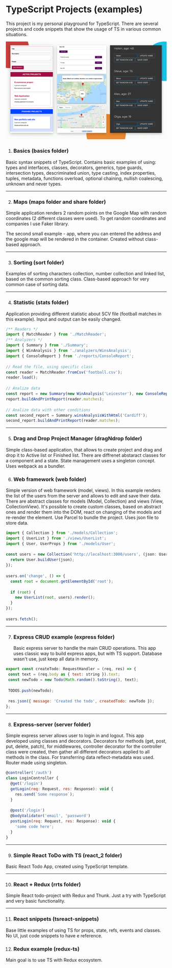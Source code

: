 # TypeScript Projects (examples)

This project is my personal playground for TypeScript. There are several projects and code snippets that show the usage of TS in various common situations.

![project-preview](screens/TS_ex.jpg)

1. ### Basics (basics folder)

Basic syntax snippets of TypeScript. Contains basic examples of using: types and interfaces, classes, decorators, generics, type guards, intersection types, descriminated union, type casting, index properties, tuples, metadata, functions overload, optional chaining, nullish coalescing, unknown and never types.

---

2. ### Maps (maps folder and share folder)

Simple application renders 2 random points on the Google Map with random coordinates (2 different classes were used). To get random coordinates and companies I use Faker library.

The second small example - app, where you can entered the address and the google map will be rendered in the container. Created without class-based approach.

---

3. ### Sorting (sort folder)

Examples of sorting characters collection, number collection and linked list, based on the common sorting class. Class-based approach for very common case of sorting data.

---

4. ### Statistic (stats folder)

Application providing different statistic about SCV file (football matches in this example). Input and output can be easily changed.

```javascript
/** Readers */
import { MatchReader } from './MatchReader';
/** Analyzers */
import { Summary } from './Summary';
import { WinAnalysis } from './analyzers/WinsAnalysis';
import { ConsoleReport } from './reports/ConsoleReport';

// Read the file, using specific class
const reader = MatchReader.fromCsv('football.csv');
reader.load();

// Analize data
const report = new Summary(new WinAnalysis('Leicester'), new ConsoleReport());
report.buildAndPrintReport(reader.matches);

// Analize data with other conditions
const second_report = Summary.winsAnalysisWithHtml('Cardiff');
second_report.buildAndPrintReport(reader.matches);
```

---

5. ### Drag and Drop Project Manager (dragNdrop folder)

Simple class-based application, that allows to create project and drag and drop it to Active list or Finished list. There are diffrenet abstaract classes for a component and a state. State management uses a singleton concept. Uses webpack as a bundler.

6. ### Web framework (web folder)

Simple version of web framework (model, views). In this example renders the list of the users from the server and allows to edit and save their data. There are abstract classes for models (Model, Collection) and views (View, CollectionView). It's possible to create custom classes, based on abstract ones and render them into the DOM, react on changing of the models and re-render the element. Use Parcel to bundle the project.
Uses json file to store data.

```javascript
import { Collection } from './models/Collection';
import { UserList } from './views/UserList';
import { User, UserProps } from './models/User';

const users = new Collection('http://localhost:3000/users', (json: UserProps) => {
  return User.buildUser(json);
});

users.on('change', () => {
  const root = document.getElementById('root');

  if (root) {
    new UserList(root, users).render();
  }
});

users.fetch();
```

---

7. ### Express CRUD example (express folder)
   Basic express server to handle the main CRUD operations. This app uses classic way to build express apps, but with TS support. Database wasn't use, just keep all data in memory.

```javascript
export const createTodo: RequestHandler = (req, res) => {
 const text = (req.body as { text: string }).text;
 const newTodo = new Todo(Math.random().toString(), text);

 TODOS.push(newTodo);

 res.json({ message: 'Created the todo', createdTodo: newTodo });
};

```

---

8. ### Express-server (server folder)

Simple express server allows user to login in and logout. This app developed using classes and decorators. Decorators for methods (get, post, put, delete, patch), for middlewares, controller decorator for the controller class were created, then gather all different decorators applied to all methods in the class. For transferring data reflect-metadata was used. Router made using singleton.

```javascript
@controller('/auth')
class LoginController {
  @get('/login')
  getLogin(req: Request, res: Response): void {
    res.send(`Some response`);
  }

  @post('/login')
  @bodyValidator('email', 'password')
  postLogin(req: Request, res: Response): void {
    'some code here';
  }
}
```

---

9. ### Simple React ToDo with TS (react_2 folder)

Basic React Todo App, created using TypeScript template.

---

10. ### React + Redux (rrts folder)

Simple React todo-project with Redux and Thunk. Just a try with TypeScript and very basic functionality.

---

11. ### React snippets (tsreact-snippets)

Base little examples of using TS for props, state, refs, events and classes. No UI, just code snippets to have e reference.

12. ### Redux example (redux-ts)

Main goal is to use TS with Redux ecosystem.
